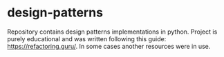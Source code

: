 # design-patterns
Repository contains design patterns implementations in python. Project is purely educational and was written following this guide: https://refactoring.guru/. In some cases another resources were in use.
